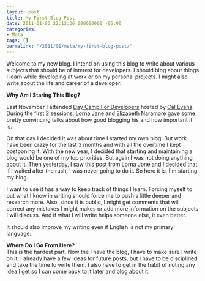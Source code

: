 ```yaml
---
layout: post
title: My First Blog Post
date: 2011-01-05 22:13:36.000000000 -05:00
categories:
- Meta
tags: []
permalink: "/2011/01/meta/my-first-blog-post/"
---
```

Welcome to my new blog. I intend on using this blog to write about various subjects that should be of interest for developers. I should blog about things I learn while developing at work or on my personal projects. I might also write about the life and career of a developer.

**Why Am I Staring This Blog?**

Last November I attended [Day Camp For Developers](http://daycamp4developers.com/home/ "DC4D") hosted by [Cal Evans](http://blog.calevans.com/ "Cal Evans"). During the first 2 sessions, [Lorna Jane](http://www.lornajane.net/ "Lorna Jane") and [Elizabeth Naramore](http://www.naramore.net/blog/ "Elizabeth Naramore") gave some pretty convincing talks about how good blogging his and how important it is.

On that day I decided it was about time I started my own blog. But work have been crazy for the last 3 months and with all the overtime I kept postponing it. With the new year, I decided that starting and maintaining a blog would be one of my top priorities. But again I was not doing anything about it. Then yesterday, I saw [this post from Lorna Jone](http://www.lornajane.net/posts/2011/Make-Blogging-Your-New-Years-Resolution "MAKE BLOGGING YOUR NEW YEARS RESOLUTION") and I decided that if I waited after the rush, I was never going to do it. So here it is, I'm starting my blog.

I want to use it has a way to keep track of things I learn. Forcing myself to put what I know in writing should force me to push a little deeper and research more. Also, since it is public, I might get comments that will correct any mistakes I might makes or add more information on the subjects I will discuss. And if what I will write helps someone else, it even better.

It should also improve my writing even if English is not my primary language.

**Where Do I Go From Here?**  
This is the hardest part. Now the I have the blog, I have to make sure I write on it. I already have a few ideas for future posts, but I have to be disciplined and take the time to write them. I also have to get in the habit of noting any idea I get so I can come back to it later and blog about it.

